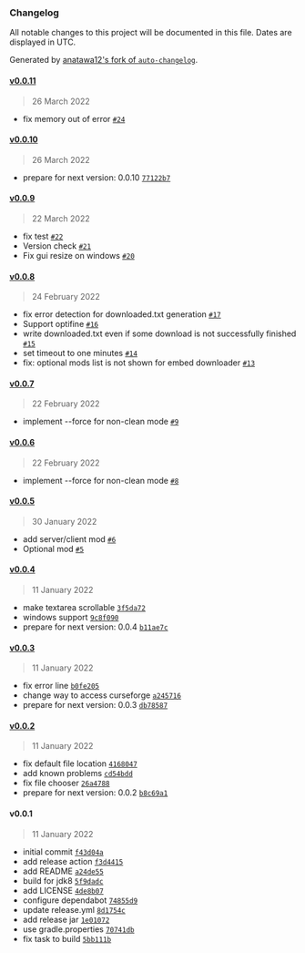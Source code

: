 ### Changelog

All notable changes to this project will be documented in this file. Dates are displayed in UTC.

Generated by [anatawa12's fork of `auto-changelog`](https://github.com/anatawa12/auto-changelog).

#### [v0.0.11](https://github.com/anatawa12/mod-downloader/compare/v0.0.10...v0.0.11)

> 26 March 2022

- fix memory out of error [`#24`](https://github.com/anatawa12/mod-downloader/pull/24)

#### [v0.0.10](https://github.com/anatawa12/mod-downloader/compare/v0.0.9...v0.0.10)

> 26 March 2022

- prepare for next version: 0.0.10 [`77122b7`](https://github.com/anatawa12/mod-downloader/commit/77122b71d894e00df74cc1e24db47c5124d2244b)

#### [v0.0.9](https://github.com/anatawa12/mod-downloader/compare/v0.0.8...v0.0.9)

> 22 March 2022

- fix test [`#22`](https://github.com/anatawa12/mod-downloader/pull/22)
- Version check [`#21`](https://github.com/anatawa12/mod-downloader/pull/21)
- Fix gui resize on windows [`#20`](https://github.com/anatawa12/mod-downloader/pull/20)

#### [v0.0.8](https://github.com/anatawa12/mod-downloader/compare/v0.0.7...v0.0.8)

> 24 February 2022

- fix error detection for downloaded.txt generation [`#17`](https://github.com/anatawa12/mod-downloader/pull/17)
- Support optifine [`#16`](https://github.com/anatawa12/mod-downloader/pull/16)
- write downloaded.txt even if some download is not successfully finished [`#15`](https://github.com/anatawa12/mod-downloader/pull/15)
- set timeout to one minutes [`#14`](https://github.com/anatawa12/mod-downloader/pull/14)
- fix: optional mods list is not shown for embed downloader [`#13`](https://github.com/anatawa12/mod-downloader/pull/13)

#### [v0.0.7](https://github.com/anatawa12/mod-downloader/compare/v0.0.6...v0.0.7)

> 22 February 2022

- implement --force for non-clean mode [`#9`](https://github.com/anatawa12/mod-downloader/pull/9)

#### [v0.0.6](https://github.com/anatawa12/mod-downloader/compare/v0.0.5...v0.0.6)

> 22 February 2022

- implement --force for non-clean mode [`#8`](https://github.com/anatawa12/mod-downloader/pull/8)

#### [v0.0.5](https://github.com/anatawa12/mod-downloader/compare/v0.0.4...v0.0.5)

> 30 January 2022

- add server/client mod [`#6`](https://github.com/anatawa12/mod-downloader/pull/6)
- Optional mod [`#5`](https://github.com/anatawa12/mod-downloader/pull/5)

#### [v0.0.4](https://github.com/anatawa12/mod-downloader/compare/v0.0.3...v0.0.4)

> 11 January 2022

- make textarea scrollable [`3f5da72`](https://github.com/anatawa12/mod-downloader/commit/3f5da72dfbe78e423c90f0499ab2dd9e58c7da2b)
- windows support [`9c8f090`](https://github.com/anatawa12/mod-downloader/commit/9c8f0900d78190ea0356ef0dcdc6caaf1cc04dd9)
- prepare for next version: 0.0.4 [`b11ae7c`](https://github.com/anatawa12/mod-downloader/commit/b11ae7c472dee8f05e87da62da3ce47616d41195)

#### [v0.0.3](https://github.com/anatawa12/mod-downloader/compare/v0.0.2...v0.0.3)

> 11 January 2022

- fix error line [`b0fe205`](https://github.com/anatawa12/mod-downloader/commit/b0fe205beed72ced1472ec2e8ad5f8079e065d0e)
- change way to access curseforge [`a245716`](https://github.com/anatawa12/mod-downloader/commit/a2457160a79fa540dc45b7283db10c1351479410)
- prepare for next version: 0.0.3 [`db78587`](https://github.com/anatawa12/mod-downloader/commit/db78587959b6d7a7524520be16839ae1497daa8a)

#### [v0.0.2](https://github.com/anatawa12/mod-downloader/compare/v0.0.1...v0.0.2)

> 11 January 2022

- fix default file location [`4168047`](https://github.com/anatawa12/mod-downloader/commit/416804719191515b9d9a7c67d2f782fe832be67c)
- add known problems [`cd54bdd`](https://github.com/anatawa12/mod-downloader/commit/cd54bdd55403b3672d4a7d6542ab152a949c1ee5)
- fix file chooser [`26a4788`](https://github.com/anatawa12/mod-downloader/commit/26a478888d0861afe764cb9085c793d80814aca9)
- prepare for next version: 0.0.2 [`b8c69a1`](https://github.com/anatawa12/mod-downloader/commit/b8c69a198942da855ccf264027153332ce26f8d3)

#### v0.0.1

> 11 January 2022

- initial commit [`f43d04a`](https://github.com/anatawa12/mod-downloader/commit/f43d04a4a4a06cccd9ad2db554988cdd4ad026ed)
- add release action [`f3d4415`](https://github.com/anatawa12/mod-downloader/commit/f3d4415e618b7b321751bf9fab2ac0d138a808b5)
- add README [`a24de55`](https://github.com/anatawa12/mod-downloader/commit/a24de55f3b2d1515492ef62c14f7eed0b5687229)
- build for jdk8 [`5f9dadc`](https://github.com/anatawa12/mod-downloader/commit/5f9dadcfe6d24796bd682cbaab8d0c2c74936a11)
- add LICENSE [`4de8b07`](https://github.com/anatawa12/mod-downloader/commit/4de8b07d58adc82a38a7f33fcf555129063964a4)
- configure dependabot [`74855d9`](https://github.com/anatawa12/mod-downloader/commit/74855d96bdf4f9d26062a8e350bf8b8d3d3c65b1)
- update release.yml [`8d1754c`](https://github.com/anatawa12/mod-downloader/commit/8d1754cf51cffbc14d1f92b4bf10f1a32f1fb7ff)
- add release jar [`1e01072`](https://github.com/anatawa12/mod-downloader/commit/1e0107294f5349cac17b1802822c7795c871865d)
- use gradle.properties [`70741db`](https://github.com/anatawa12/mod-downloader/commit/70741dbbac72cf417f58aecbd22d6f0482c06288)
- fix task to build [`5bb111b`](https://github.com/anatawa12/mod-downloader/commit/5bb111b29cfeae69ae38a50701178a0008da25f2)
